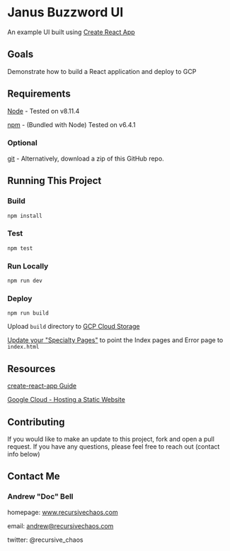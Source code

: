 # Janus Buzzword UI

An example UI built using [Create React App](https://github.com/facebook/create-react-app)

## Goals

Demonstrate how to build a React application and deploy to GCP


## Requirements

[Node](https://nodejs.org/en/download/) - Tested on v8.11.4

[npm](https://www.npmjs.com/package/npm) - (Bundled with Node) Tested on v6.4.1

### Optional

[git](https://git-scm.com/downloads) - Alternatively, download a zip of this GitHub repo.

## Running This Project

### Build

`npm install`

### Test

`npm test`

### Run Locally

`npm run dev`

### Deploy

`npm run build`

Upload `build` directory to [GCP Cloud Storage](https://cloud.google.com/storage/docs/hosting-static-website)

[Update your "Specialty Pages"](https://cloud.google.com/storage/docs/hosting-static-website#specialty-pages) to point the Index pages and Error page to `index.html`

## Resources

[create-react-app Guide](https://github.com/facebook/create-react-app/blob/master/packages/react-scripts/template/README.md)

[Google Cloud - Hosting a Static Website](https://cloud.google.com/storage/docs/hosting-static-website)

## Contributing

If you would like to make an update to this project, fork and open a pull request. If you have any questions, please feel free to reach out (contact info below)

## Contact Me

### Andrew "Doc" Bell ###

homepage: www.recursivechaos.com

email: andrew@recursivechaos.com

twitter: @recursive_chaos
